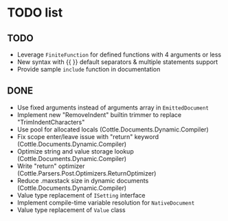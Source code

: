 TODO list
=========

TODO
----

- Leverage `FiniteFunction` for defined functions with 4 arguments or less
- New syntax with {{ }} default separators & multiple statements support
- Provide sample `include` function in documentation

DONE
----

- Use fixed arguments instead of arguments array in `EmittedDocument`
- Implement new "RemoveIndent" builtin trimmer to replace "TrimIndentCharacters"
- Use pool for allocated locals (Cottle.Documents.Dynamic.Compiler)
- Fix scope enter/leave issue with "return" keyword (Cottle.Documents.Dynamic.Compiler)
- Optimize string and value storage lookup (Cottle.Documents.Dynamic.Compiler)
- Write "return" optimizer (Cottle.Parsers.Post.Optimizers.ReturnOptimizer)
- Reduce .maxstack size in dynamic documents (Cottle.Documents.Dynamic.Compiler)
- Value type replacement of `ISetting` interface
- Implement compile-time variable resolution for `NativeDocument`
- Value type replacement of `Value` class

